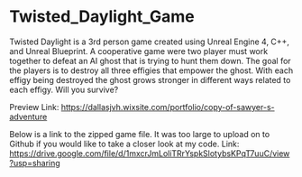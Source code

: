 # Twisted_Daylight_Game
Twisted Daylight is a 3rd person game created using Unreal Engine 4, C++, and Unreal Blueprint. 
A cooperative game were two player must work together to defeat an AI ghost that is trying to hunt them down. The goal for the players is to destroy all three effigies that empower the ghost. With each effigy being destroyed the ghost grows stronger in different ways related to each effigy. Will you survive?

Preview Link: https://dallasjvh.wixsite.com/portfolio/copy-of-sawyer-s-adventure

Below is a link to the zipped game file. It was too large to upload on to Github if you would like to take a closer look at my code.
Link: https://drive.google.com/file/d/1mxcrJmLoliTRrYspkSlotybsKPqT7uuC/view?usp=sharing
